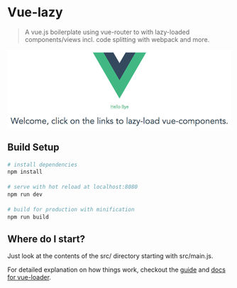 # Vue-lazy

> A vue.js boilerplate using vue-router to with lazy-loaded components/views incl. code splitting with webpack and more.

![Vue-lazy screenshot](screenshot.png)

## Build Setup

``` bash
# install dependencies
npm install

# serve with hot reload at localhost:8080
npm run dev

# build for production with minification
npm run build
```

## Where do I start?

Just look at the contents of the src/ directory starting with src/main.js.

For detailed explanation on how things work, checkout the [guide](http://vuejs-templates.github.io/webpack/) and [docs for vue-loader](http://vuejs.github.io/vue-loader).